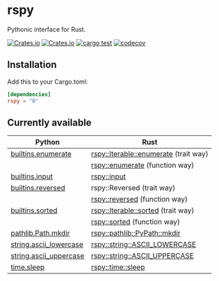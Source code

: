 # rspy

Pythonic interface for Rust.

[![Crates.io](https://img.shields.io/crates/v/rspy)](https://crates.io/crates/rspy)
[![Crates.io](https://img.shields.io/crates/d/rspy)](https://crates.io/crates/rspy)
[![cargo test](https://github.com/seijinrosen/rspy/actions/workflows/cargo_test.yml/badge.svg)](https://github.com/seijinrosen/rspy/actions/workflows/cargo_test.yml)
[![codecov](https://codecov.io/gh/seijinrosen/rspy/branch/main/graph/badge.svg)](https://codecov.io/gh/seijinrosen/rspy)

## Installation

Add this to your Cargo.toml:

```toml
[dependencies]
rspy = "0"
```

## Currently available

| Python                   | Rust                                    |
| ------------------------ | --------------------------------------- |
| [builtins.enumerate]     | [rspy::Iterable::enumerate] (trait way) |
|                          | [rspy::enumerate] (function way)        |
| [builtins.input]         | [rspy::input]                           |
| [builtins.reversed]      | rspy::Reversed (trait way)              |
|                          | [rspy::reversed] (function way)         |
| [builtins.sorted]        | [rspy::Iterable::sorted] (trait way)    |
|                          | [rspy::sorted] (function way)           |
| [pathlib.Path.mkdir]     | [rspy::pathlib::PyPath::mkdir]          |
| [string.ascii_lowercase] | [rspy::string::ASCII_LOWERCASE]         |
| [string.ascii_uppercase] | [rspy::string::ASCII_UPPERCASE]         |
| [time.sleep]             | [rspy::time::sleep]                     |

[builtins.enumerate]: https://docs.python.org/ja/3/library/functions.html#enumerate
[builtins.input]: https://docs.python.org/ja/3/library/functions.html#input
[builtins.reversed]: https://docs.python.org/ja/3/library/functions.html#reversed
[builtins.sorted]: https://docs.python.org/ja/3/library/functions.html#sorted
[pathlib.path.mkdir]: https://docs.python.org/ja/3/library/pathlib.html#pathlib.Path.mkdir
[string.ascii_lowercase]: https://docs.python.org/ja/3/library/string.html#string.ascii_lowercase
[string.ascii_uppercase]: https://docs.python.org/ja/3/library/string.html#string.ascii_uppercase
[time.sleep]: https://docs.python.org/ja/3/library/time.html#time.sleep
[rspy::enumerate]: https://docs.rs/rspy/latest/rspy/fn.enumerate.html
[rspy::input]: https://docs.rs/rspy/latest/rspy/fn.input.html
[rspy::iterable::enumerate]: https://docs.rs/rspy/latest/rspy/trait.Iterable.html#tymethod.enumerate
[rspy::iterable::sorted]: https://docs.rs/rspy/latest/rspy/trait.Iterable.html#tymethod.sorted
[rspy::pathlib::pypath::mkdir]: https://docs.rs/rspy/latest/rspy/pathlib/trait.PyPath.html#tymethod.mkdir
[rspy::reversed]: https://docs.rs/rspy/latest/rspy/fn.reversed.html
[rspy::sorted]: https://docs.rs/rspy/latest/rspy/fn.sorted.html
[rspy::string::ascii_lowercase]: https://docs.rs/rspy/latest/rspy/string/constant.ASCII_LOWERCASE.html
[rspy::string::ascii_uppercase]: https://docs.rs/rspy/latest/rspy/string/constant.ASCII_UPPERCASE.html
[rspy::time::sleep]: https://docs.rs/rspy/latest/rspy/time/fn.sleep.html
